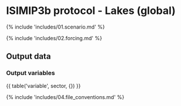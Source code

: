 ISIMIP3b protocol - Lakes (global)
==================================

{% include 'includes/01.scenario.md' %}

{% include 'includes/02.forcing.md' %}

Output data
-----------

### Output variables

{{ table('variable', sector, {}) }}

{% include 'includes/04.file_conventions.md' %}
